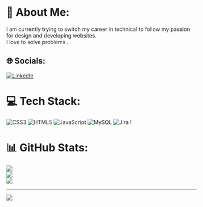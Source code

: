 # 💫 About Me:
I am currently trying to switch my career in technical to follow my passion  for design and developing  websites.<br>I love to solve problems .<br>


## 🌐 Socials:
[![LinkedIn](https://img.shields.io/badge/LinkedIn-%230077B5.svg?logo=linkedin&logoColor=white)](https://www.linkedin.com/in/aratrika22/) 

# 💻 Tech Stack:
![CSS3](https://img.shields.io/badge/css3-%231572B6.svg?style=for-the-badge&logo=css3&logoColor=white) ![HTML5](https://img.shields.io/badge/html5-%23E34F26.svg?style=for-the-badge&logo=html5&logoColor=white) ![JavaScript](https://img.shields.io/badge/javascript-%23323330.svg?style=for-the-badge&logo=javascript&logoColor=%23F7DF1E)  ![MySQL](https://img.shields.io/badge/mysql-%2300f.svg?style=for-the-badge&logo=mysql&logoColor=white) ![Jira](https://img.shields.io/badge/jira-%230A0FFF.svg?style=for-the-badge&logo=jira&logoColor=white) ! 

# 📊 GitHub Stats:
![](https://github-readme-stats.vercel.app/api?username=Tiyasbiswas&theme=highcontrast&hide_border=false&include_all_commits=true&count_private=true)<br/>
![](https://github-readme-streak-stats.herokuapp.com/?user=Tiyasbiswas&theme=highcontrast&hide_border=false)<br/>
![](https://github-readme-stats.vercel.app/api/top-langs/?username=Tiyasbiswas&theme=highcontrast&hide_border=false&include_all_commits=true&count_private=true&layout=compact)

---
[![](https://visitcount.itsvg.in/api?id=Tiyasbiswas&icon=0&color=0)](https://visitcount.itsvg.in)

<!-- Proudly created with GPRM ( https://gprm.itsvg.in ) -->
